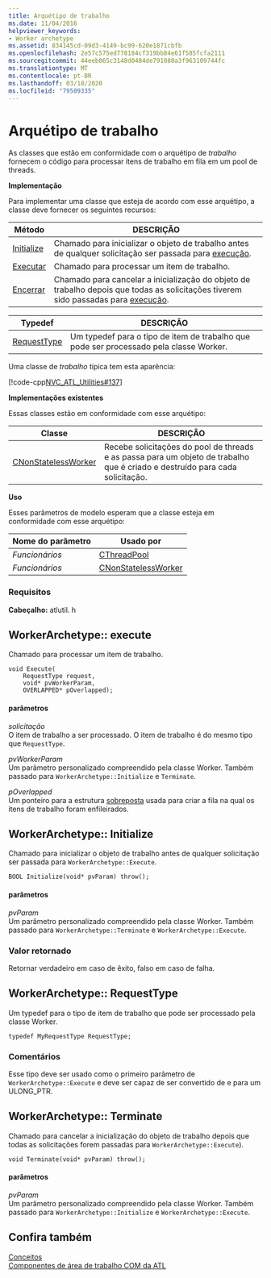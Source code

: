 ```yaml
---
title: Arquétipo de trabalho
ms.date: 11/04/2016
helpviewer_keywords:
- Worker archetype
ms.assetid: 834145cd-09d3-4149-bc99-620e1871cbfb
ms.openlocfilehash: 2e57c575ed778184cf319bb84e61f585fcfa2111
ms.sourcegitcommit: 44eeb065c3148d0484de791080a3f963109744fc
ms.translationtype: MT
ms.contentlocale: pt-BR
ms.lasthandoff: 03/18/2020
ms.locfileid: "79509335"
---
```

# <a name="worker-archetype"></a>Arquétipo de trabalho

As classes que estão em conformidade com o arquétipo de *trabalho* fornecem o código para processar itens de trabalho em fila em um pool de threads.

**Implementação**

Para implementar uma classe que esteja de acordo com esse arquétipo, a classe deve fornecer os seguintes recursos:

|Método|DESCRIÇÃO|
|------------|-----------------|
|[Initialize](#initialize)|Chamado para inicializar o objeto de trabalho antes de qualquer solicitação ser passada para [execução](#execute).|
|[Executar](#execute)|Chamado para processar um item de trabalho.|
|[Encerrar](#terminate)|Chamado para cancelar a inicialização do objeto de trabalho depois que todas as solicitações tiverem sido passadas para [execução](#execute).|

|Typedef|DESCRIÇÃO|
|-------------|-----------------|
|[RequestType](#requesttype)|Um typedef para o tipo de item de trabalho que pode ser processado pela classe Worker.|

Uma classe de *trabalho* típica tem esta aparência:

[!code-cpp[NVC_ATL_Utilities#137](../../atl/codesnippet/cpp/worker-archetype_1.cpp)]

**Implementações existentes**

Essas classes estão em conformidade com esse arquétipo:

|Classe|DESCRIÇÃO|
|-----------|-----------------|
|[CNonStatelessWorker](../../atl/reference/cnonstatelessworker-class.md)|Recebe solicitações do pool de threads e as passa para um objeto de trabalho que é criado e destruído para cada solicitação.|

**Uso**

Esses parâmetros de modelo esperam que a classe esteja em conformidade com esse arquétipo:

|Nome do parâmetro|Usado por|
|--------------------|-------------|
|*Funcionários*|[CThreadPool](../../atl/reference/cthreadpool-class.md)|
|*Funcionários*|[CNonStatelessWorker](../../atl/reference/cnonstatelessworker-class.md)|

### <a name="requirements"></a>Requisitos

**Cabeçalho:** atlutil. h

## <a name="execute"></a>WorkerArchetype:: execute

Chamado para processar um item de trabalho.

```
void Execute(
    RequestType request,
    void* pvWorkerParam,
    OVERLAPPED* pOverlapped);
```

#### <a name="parameters"></a>parâmetros

*solicitação*<br/>
O item de trabalho a ser processado. O item de trabalho é do mesmo tipo que `RequestType`.

*pvWorkerParam*<br/>
Um parâmetro personalizado compreendido pela classe Worker. Também passado para `WorkerArchetype::Initialize` e `Terminate`.

*pOverlapped*<br/>
Um ponteiro para a estrutura [sobreposta](/windows/win32/api/minwinbase/ns-minwinbase-overlapped) usada para criar a fila na qual os itens de trabalho foram enfileirados.

## <a name="initialize"></a>WorkerArchetype:: Initialize

Chamado para inicializar o objeto de trabalho antes de qualquer solicitação ser passada para `WorkerArchetype::Execute`.

```
BOOL Initialize(void* pvParam) throw();
```

#### <a name="parameters"></a>parâmetros

*pvParam*<br/>
Um parâmetro personalizado compreendido pela classe Worker. Também passado para `WorkerArchetype::Terminate` e `WorkerArchetype::Execute`.

### <a name="return-value"></a>Valor retornado

Retornar verdadeiro em caso de êxito, falso em caso de falha.

## <a name="requesttype"></a>WorkerArchetype:: RequestType

Um typedef para o tipo de item de trabalho que pode ser processado pela classe Worker.

```
typedef MyRequestType RequestType;
```

### <a name="remarks"></a>Comentários

Esse tipo deve ser usado como o primeiro parâmetro de `WorkerArchetype::Execute` e deve ser capaz de ser convertido de e para um ULONG_PTR.

## <a name="terminate"></a>WorkerArchetype:: Terminate

Chamado para cancelar a inicialização do objeto de trabalho depois que todas as solicitações forem passadas para `WorkerArchetype::Execute`).

```
void Terminate(void* pvParam) throw();
```

#### <a name="parameters"></a>parâmetros

*pvParam*<br/>
Um parâmetro personalizado compreendido pela classe Worker. Também passado para `WorkerArchetype::Initialize` e `WorkerArchetype::Execute`.

## <a name="see-also"></a>Confira também

[Conceitos](../../atl/active-template-library-atl-concepts.md)<br/>
[Componentes de área de trabalho COM da ATL](../../atl/atl-com-desktop-components.md)
